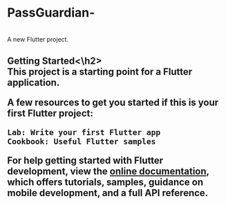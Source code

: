 # PassGuardian-
<br>
A new Flutter project.

<h2>Getting Started<\h2>
<br>
This project is a starting point for a Flutter application.

A few resources to get you started if this is your first Flutter project:

	Lab: Write your first Flutter app
	Cookbook: Useful Flutter samples
For help getting started with Flutter development, view the [online documentation](https://docs.flutter.dev/), which offers tutorials, samples, guidance on mobile development, and a full API reference.


